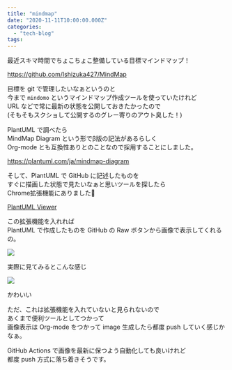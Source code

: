 ```yaml
---
title: "mindmap"
date: "2020-11-11T10:00:00.000Z"
categories: 
  - "tech-blog"
tags: 
---
```


最近スキマ時間でちょこちょこ整備している目標マインドマップ！

https://github.com/Ishizuka427/MindMap

目標を git で管理したいなぁというのと  
今まで `mindomo` というマインドマップ作成ツールを使っていたけれど  
URL などで常に最新の状態を公開しておきたかったので  
(そもそもスクショして公開するのグレー寄りのアウト臭した！)

PlantUML で調べたら  
MindMap Diagram という形でβ版の記法があるらしく  
Org-mode とも互換性ありとのことなので採用することにしました。

https://plantuml.com/ja/mindmap-diagram

そして、PlantUML で GitHub に記述したものを  
すぐに描画した状態で見たいなぁと思いツールを探したら  
Chrome拡張機能にありました🙌

[PlantUML Viewer](https://chrome.google.com/webstore/detail/plantuml-viewer/legbfeljfbjgfifnkmpoajgpgejojooj)

この拡張機能を入れれば  
PlantUML で作成したものを GitHub の Raw ボタンから画像で表示してくれるの。


![](/images/スクリーンショット2020-11-11-0.08.16.png)

実際に見てみるとこんな感じ

![](/images/スクリーンショット2020-11-11-0.09.09.png)

かわいい

ただ、これは拡張機能を入れていないと見られないので  
あくまで便利ツールとしてつかって  
画像表示は Org-mode をつかって image 生成したら都度 push していく感じかなぁ。

GitHub Actions で画像を最新に保つよう自動化しても良いけれど  
都度 push 方式に落ち着きそうです。
